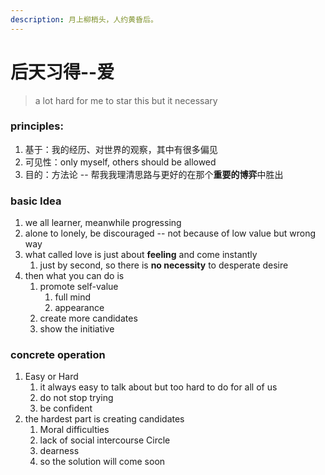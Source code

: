 ```yaml
---
description: 月上柳梢头，人约黄昏后。
---
```


# 后天习得--爱

> a lot hard for me to star this but it necessary

### principles:

1. 基于：我的经历、对世界的观察，其中有很多偏见
2. 可见性：only myself, others should be allowed
3. 目的：方法论 -- 帮我我理清思路与更好的在那个**重要的博弈**中胜出

### basic Idea

1. we all learner, meanwhile progressing
2. alone to lonely, be discouraged -- not because of low value but wrong way
3. what called love is just about **feeling** and come instantly
   1. just by second, so there is **no necessity** to desperate desire
4. then what you can do is
   1. promote self-value
      1. full mind
      2. appearance
   2. create more candidates
   3. show the initiative

### concrete operation

1. Easy or Hard
   1. it always easy to talk about but too hard to do for all of us
   2. do not stop trying
   3. be confident
2. the hardest part is creating candidates
   1. Moral difficulties
   2. lack of social intercourse Circle
   3. dearness
   4. so the solution will come soon



